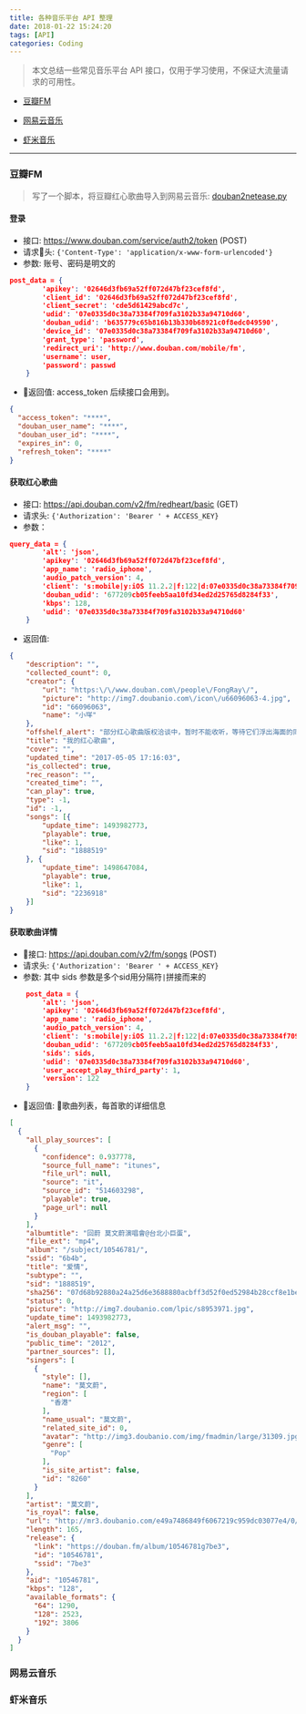```yaml
---
title: 各种音乐平台 API 整理
date: 2018-01-22 15:24:20
tags: [API]
categories: Coding
---
```


> 本文总结一些常见音乐平台 API 接口，仅用于学习使用，不保证大流量请求的可用性。

* [豆瓣FM](#豆瓣FM)

* [网易云音乐](#网易云音乐)

* [虾米音乐](#虾米音乐)

---

<!-- more -->

### 豆瓣FM

> 写了一个脚本，将豆瓣红心歌曲导入到网易云音乐:
> [douban2netease.py](https://github.com/FongRay/PyTools/blob/master/douban2netease.py)

#### 登录

* 接口: https://www.douban.com/service/auth2/token  (POST)
* 请求头:
`{'Content-Type': 'application/x-www-form-urlencoded'}`
* 参数:
账号、密码是明文的
``` json
post_data = {
        'apikey': '02646d3fb69a52ff072d47bf23cef8fd',
        'client_id': '02646d3fb69a52ff072d47bf23cef8fd',
        'client_secret': 'cde5d61429abcd7c',
        'udid': '07e0335d0c38a73384f709fa3102b33a94710d60',
        'douban_udid': 'b635779c65b816b13b330b68921c0f8edc049590',
        'device_id': '07e0335d0c38a73384f709fa3102b33a94710d60',
        'grant_type': 'password',
        'redirect_uri': 'http://www.douban.com/mobile/fm',
        'username': user,
        'password': passwd
    }
```
* 返回值:
access_token 后续接口会用到。
``` json
{
  "access_token": "****",
  "douban_user_name": "****",
  "douban_user_id": "****",
  "expires_in": 0,
  "refresh_token": "****"
}
```

#### 获取红心歌曲

* 接口: https://api.douban.com/v2/fm/redheart/basic (GET)
* 请求头:
`{'Authorization': 'Bearer ' + ACCESS_KEY}`
* 参数：
``` json
query_data = {
        'alt': 'json',
        'apikey': '02646d3fb69a52ff072d47bf23cef8fd',
        'app_name': 'radio_iphone',
        'audio_patch_version': 4,
        'client': 's:mobile|y:iOS 11.2.2|f:122|d:07e0335d0c38a73384f709fa3102b33a94710d60|e:iPhone8,1|m:appstore',
        'douban_udid': '677209cb05feeb5aa10fd34ed2d25765d8284f33',
        'kbps': 128,
        'udid': '07e0335d0c38a73384f709fa3102b33a94710d60'
    }
```
* 返回值:
``` json
{
	"description": "",
	"collected_count": 0,
	"creator": {
		"url": "https:\/\/www.douban.com\/people\/FongRay\/",
		"picture": "http://img7.doubanio.com\/icon\/u66096063-4.jpg",
		"id": "66096063",
		"name": "小咩"
	},
	"offshelf_alert": "部分红心歌曲版权洽谈中，暂时不能收听，等待它们浮出海面的同时，去收获更多新的红心吧",
	"title": "我的红心歌曲",
	"cover": "",
	"updated_time": "2017-05-05 17:16:03",
	"is_collected": true,
	"rec_reason": "",
	"created_time": "",
	"can_play": true,
	"type": -1,
	"id": -1,
	"songs": [{
		"update_time": 1493982773,
		"playable": true,
		"like": 1,
		"sid": "1888519"
	}, {
		"update_time": 1498647084,
		"playable": true,
		"like": 1,
		"sid": "2236918"
	}]
}
```

#### 获取歌曲详情

* 接口: https://api.douban.com/v2/fm/songs (POST)
* 请求头:
`{'Authorization': 'Bearer ' + ACCESS_KEY}`
* 参数:
其中 sids 参数是多个sid用分隔符`|`拼接而来的
``` json
    post_data = {
        'alt': 'json',
        'apikey': '02646d3fb69a52ff072d47bf23cef8fd',
        'app_name': 'radio_iphone',
        'audio_patch_version': 4,
        'client': 's:mobile|y:iOS 11.2.2|f:122|d:07e0335d0c38a73384f709fa3102b33a94710d60|e:iPhone8,1|m:appstore',
        'douban_udid': '677209cb05feeb5aa10fd34ed2d25765d8284f33',
        'sids': sids,
        'udid': '07e0335d0c38a73384f709fa3102b33a94710d60',
        'user_accept_play_third_party': 1,
        'version': 122
    }
```
* 返回值:
歌曲列表，每首歌的详细信息
``` json
[
  {
    "all_play_sources": [
      {
        "confidence": 0.937778,
        "source_full_name": "itunes",
        "file_url": null,
        "source": "it",
        "source_id": "514603298",
        "playable": true,
        "page_url": null
      }
    ],
    "albumtitle": "回蔚 莫文蔚演唱會@台北小巨蛋",
    "file_ext": "mp4",
    "album": "/subject/10546781/",
    "ssid": "6b4b",
    "title": "爱情",
    "subtype": "",
    "sid": "1888519",
    "sha256": "07d68b92880a24a25d6e3688880acbff3d52f0ed52984b28ccf8e1bee216a7f0",
    "status": 0,
    "picture": "http://img7.doubanio.com/lpic/s8953971.jpg",
    "update_time": 1493982773,
    "alert_msg": "",
    "is_douban_playable": false,
    "public_time": "2012",
    "partner_sources": [],
    "singers": [
      {
        "style": [],
        "name": "莫文蔚",
        "region": [
          "香港"
        ],
        "name_usual": "莫文蔚",
        "related_site_id": 0,
        "avatar": "http://img3.doubanio.com/img/fmadmin/large/31309.jpg",
        "genre": [
          "Pop"
        ],
        "is_site_artist": false,
        "id": "8260"
      }
    ],
    "artist": "莫文蔚",
    "is_royal": false,
    "url": "http://mr3.doubanio.com/e49a7486849f6067219c959dc03077e4/0/fm/song/p1888519_128k.mp4",
    "length": 165,
    "release": {
      "link": "https://douban.fm/album/10546781g7be3",
      "id": "10546781",
      "ssid": "7be3"
    },
    "aid": "10546781",
    "kbps": "128",
    "available_formats": {
      "64": 1290,
      "128": 2523,
      "192": 3806
    }
  }
]
```

### 网易云音乐


### 虾米音乐

